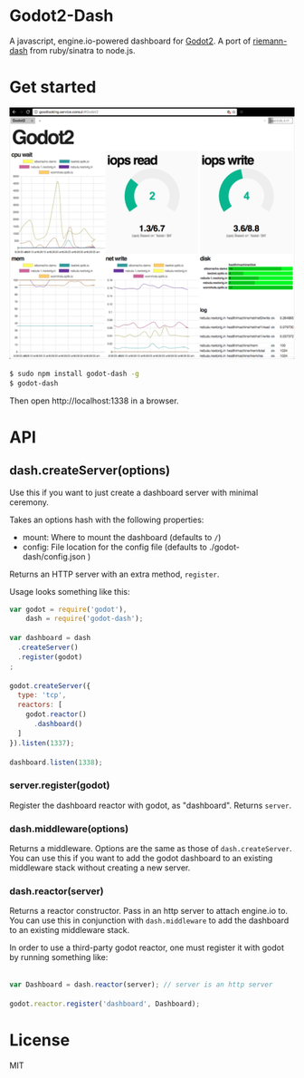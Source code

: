 # Godot2-Dash

A javascript, engine.io-powered dashboard for [Godot2][godot2]. A port of [riemann-dash][riemann-dash]
from ruby/sinatra to node.js.

# Get started

![godot2-dash screenshot](./docs/godot2-dash_Screen-Shot-2016-11-29.png?raw=true "godot2-dash example screenshot")
``` bash
$ sudo npm install godot-dash -g
$ godot-dash
```

Then open http://localhost:1338 in a browser.

# API

## dash.createServer(options)

Use this if you want to just create a dashboard server with minimal ceremony.

Takes an options hash with the following properties:

* mount: Where to mount the dashboard (defaults to `/`)
* config: File location for the config file (defaults to
  ./godot-dash/config.json )

Returns an HTTP server with an extra method, `register`.

Usage looks something like this:

```js
var godot = require('godot'),
    dash = require('godot-dash');

var dashboard = dash
  .createServer()
  .register(godot)
;

godot.createServer({
  type: 'tcp',
  reactors: [
    godot.reactor()
      .dashboard()
  ]
}).listen(1337);

dashboard.listen(1338);
```

### server.register(godot)

Register the dashboard reactor with godot, as "dashboard". Returns `server`.

### dash.middleware(options)

Returns a middleware. Options are the same as those of `dash.createServer`. You
can use this if you want to add the godot dashboard to an existing middleware
stack without creating a new server.

### dash.reactor(server)

Returns a reactor constructor. Pass in an http server to attach
engine.io to. You can use this in conjunction with `dash.middleware` to add the
dashboard to an existing middleware stack.

In order to use a third-party godot reactor, one must register it with godot
by running something like:

```js

var Dashboard = dash.reactor(server); // server is an http server

godot.reactor.register('dashboard', Dashboard);
```

# License

MIT

  [godot2]: https://github.com/nextorigin/godot2
  [riemann-dash]: https://github.com/riemann/riemann-dash
